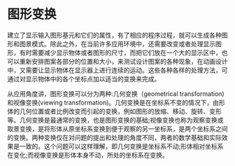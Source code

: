 # 图形变换

建立了显示输入图形基元和它们的属性，有了相应的程序过程，就可以生成各种图形和图景模式。除此之外，在当前许多应用环境中，还需要改变或者处理显示图形，有时需要减少显示物体或者图形的尺寸，而把它们放在一个大的显示区中，也可以重新安排图案各部分的位置和大小，来测试设计图案的各种现象，在动画设计中，又需要让显示物体在显示器上进行连续的运动。这些各种各样的处理方法，可通过对显示物体中的各个坐标点加以适当的变换来完成。

从应用角度讲，图形变换可以分为两种:几何变换（geometrical transformation)和视像变换(viewing transformation)。几何变换是在坐标系不变的情况下，由形体的几何位置或者比例改变而引起的变换，例如图形的放缩、移动、旋转、变形等。几何变换是最通常的变换，也是图形变换的基础;视像变换也称为观察变换或取景变换，是将形体从原坐标系变换到便于观察的另一坐标系，是两个坐标系之间的变换。两种变换仅在对问题的提出和处理的角度不同，两者的数学基础和实际效果是一致的。这个问题可以这样理解，即几何变换是坐标系不动;形体相对坐标系在变化;而视像变换是形体本身不动，所处的坐标系在变换。
